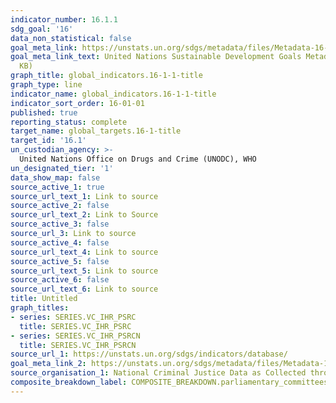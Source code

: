 ```yaml
---
indicator_number: 16.1.1
sdg_goal: '16'
data_non_statistical: false
goal_meta_link: https://unstats.un.org/sdgs/metadata/files/Metadata-16-01-01.pdf
goal_meta_link_text: United Nations Sustainable Development Goals Metadata (PDF 222
  KB)
graph_title: global_indicators.16-1-1-title
graph_type: line
indicator_name: global_indicators.16-1-1-title
indicator_sort_order: 16-01-01
published: true
reporting_status: complete
target_name: global_targets.16-1-title
target_id: '16.1'
un_custodian_agency: >-
  United Nations Office on Drugs and Crime (UNODC), WHO
un_designated_tier: '1'
data_show_map: false
source_active_1: true
source_url_text_1: Link to source
source_active_2: false
source_url_text_2: Link to Source
source_active_3: false
source_url_3: Link to source
source_active_4: false
source_url_text_4: Link to source
source_active_5: false
source_url_text_5: Link to source
source_active_6: false
source_url_text_6: Link to source
title: Untitled
graph_titles:
- series: SERIES.VC_IHR_PSRC
  title: SERIES.VC_IHR_PSRC
- series: SERIES.VC_IHR_PSRCN
  title: SERIES.VC_IHR_PSRCN
source_url_1: https://unstats.un.org/sdgs/indicators/database/
goal_meta_link_2: https://unstats.un.org/sdgs/metadata/files/Metadata-16-01-01.pdf
source_organisation_1: National Criminal Justice Data as Collected through the United Nations Surveys on Crime Trends and the Operations of Criminal Justice Systems (UN-CTS)
composite_breakdown_label: COMPOSITE_BREAKDOWN.parliamentary_committees
---
```

